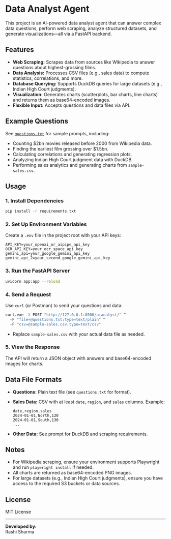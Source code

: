 # Data Analyst Agent

This project is an AI-powered data analyst agent that can answer complex data questions, perform web scraping, analyze structured datasets, and generate visualizations—all via a FastAPI backend.

## Features

- **Web Scraping:** Scrapes data from sources like Wikipedia to answer questions about highest-grossing films.
- **Data Analysis:** Processes CSV files (e.g., sales data) to compute statistics, correlations, and more.
- **Database Querying:** Supports DuckDB queries for large datasets (e.g., Indian High Court judgments).
- **Visualization:** Generates charts (scatterplots, bar charts, line charts) and returns them as base64-encoded images.
- **Flexible Input:** Accepts questions and data files via API.

## Example Questions

See [`questions.txt`](questions.txt) for sample prompts, including:
- Counting $2bn movies released before 2000 from Wikipedia data.
- Finding the earliest film grossing over $1.5bn.
- Calculating correlations and generating regression plots.
- Analyzing Indian High Court judgment data with DuckDB.
- Performing sales analytics and generating charts from `sample-sales.csv`.

## Usage

### 1. Install Dependencies

```sh
pip install -r requirements.txt
```

### 2. Set Up Environment Variables

Create a `.env` file in the project root with your API keys:

```
API_KEY=your_openai_or_aipipe_api_key
OCR_API_KEY=your_ocr_space_api_key
gemini_api=your_google_gemini_api_key
gemini_api_2=your_second_google_gemini_api_key
```

### 3. Run the FastAPI Server

```sh
uvicorn app:app --reload
```

### 4. Send a Request

Use `curl` (or Postman) to send your questions and data:

```sh
curl.exe -X POST "http://127.0.0.1:8000/aianalyst/" ^
  -F "file=@questions.txt;type=text/plain" ^
  -F "csv=@sample-sales.csv;type=text/csv"
```

- Replace `sample-sales.csv` with your actual data file as needed.

### 5. View the Response

The API will return a JSON object with answers and base64-encoded images for charts.

## Data File Formats

- **Questions:** Plain text file (see `questions.txt` for format).
- **Sales Data:** CSV with at least `date`, `region`, and `sales` columns. Example:

    ```csv
    date,region,sales
    2024-01-01,North,120
    2024-01-01,South,130
    ...
    ```

- **Other Data:** See prompt for DuckDB and scraping requirements.

## Notes

- For Wikipedia scraping, ensure your environment supports Playwright and run `playwright install` if needed.
- All charts are returned as base64-encoded PNG images.
- For large datasets (e.g., Indian High Court judgments), ensure you have access to the required S3 buckets or data sources.

## License

MIT License

---

**Developed by:**  
Rashi Sharma
